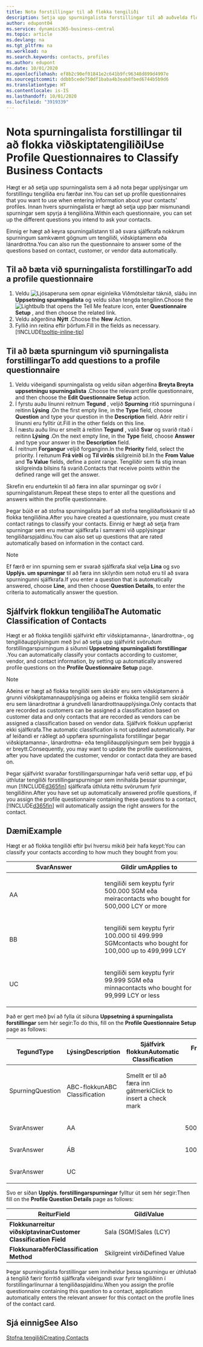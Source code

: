 ```yaml
---
title: Nota forstillingar til að flokka tengiliði
description: Setja upp spurningalista forstillingar til að auðvelda flokkun á viðskiptatengiliðum
author: edupont04
ms.service: dynamics365-business-central
ms.topic: article
ms.devlang: na
ms.tgt_pltfrm: na
ms.workload: na
ms.search.keywords: contacts, profiles
ms.author: edupont
ms.date: 10/01/2020
ms.openlocfilehash: ef8b2c90ef01841e2c641b9fc96348d899d4997e
ms.sourcegitcommit: ddbb5cede750df1baba4b3eab8fbed6744b5b9d6
ms.translationtype: HT
ms.contentlocale: is-IS
ms.lasthandoff: 10/01/2020
ms.locfileid: "3919339"
---
```

# <a name="use-profile-questionnaires-to-classify-business-contacts"></a><span data-ttu-id="93d2f-103">Nota spurningalista forstillingar til að flokka viðskiptatengiliði</span><span class="sxs-lookup"><span data-stu-id="93d2f-103">Use Profile Questionnaires to Classify Business Contacts</span></span>
<span data-ttu-id="93d2f-104">Hægt er að setja upp spurningalista sem á að nota þegar upplýsingar um forstillingu tengiliða eru færðar inn.</span><span class="sxs-lookup"><span data-stu-id="93d2f-104">You can set up profile questionnaires that you want to use when entering information about your contacts' profiles.</span></span> <span data-ttu-id="93d2f-105">Innan hvers spurningalista er hægt að setja upp þær mismunandi spurningar sem spyrja á tengiliðina.</span><span class="sxs-lookup"><span data-stu-id="93d2f-105">Within each questionnaire, you can set up the different questions you intend to ask your contacts.</span></span>  

<span data-ttu-id="93d2f-106">Einnig er hægt að keyra spurningalistann til að svara sjálfkrafa nokkrum spurningum samkvæmt gögnum um tengiliði, viðskiptamenn eða lánardrottna.</span><span class="sxs-lookup"><span data-stu-id="93d2f-106">You can also run the questionnaire to answer some of the questions based on contact, customer, or vendor data automatically.</span></span>  

## <a name="to-add-a-profile-questionnaire"></a><span data-ttu-id="93d2f-107">Til að bæta við spurningalista forstillingar</span><span class="sxs-lookup"><span data-stu-id="93d2f-107">To add a profile questionnaire</span></span>
1.  <span data-ttu-id="93d2f-108">Veldu ![Ljósaperuna sem opnar eiginleika Viðmótsleitar](media/ui-search/search_small.png "Segðu mér hvað þú vilt gera") táknið, sláðu inn **Uppsetning spurningalista** og veldu síðan tengda tengilinn.</span><span class="sxs-lookup"><span data-stu-id="93d2f-108">Choose the ![Lightbulb that opens the Tell Me feature](media/ui-search/search_small.png "Tell me what you want to do") icon, enter **Questionnaire Setup** , and then choose the related link.</span></span>  
2.  <span data-ttu-id="93d2f-109">Veldu aðgerðina **Nýtt** .</span><span class="sxs-lookup"><span data-stu-id="93d2f-109">Choose the **New** Action.</span></span>  
3.  <span data-ttu-id="93d2f-110">Fyllið inn reitina eftir þörfum.</span><span class="sxs-lookup"><span data-stu-id="93d2f-110">Fill in the fields as necessary.</span></span> [!INCLUDE[tooltip-inline-tip](includes/tooltip-inline-tip_md.md)]  

## <a name="to-add-questions-to-a-profile-questionnaire"></a><span data-ttu-id="93d2f-111">Til að bæta spurningum við spurningalista forstillingar</span><span class="sxs-lookup"><span data-stu-id="93d2f-111">To add questions to a profile questionnaire</span></span>
1.  <span data-ttu-id="93d2f-112">Veldu viðeigandi spurningalista og veldu síðan aðgerðina **Breyta Breyta uppsetningu spurningalista** .</span><span class="sxs-lookup"><span data-stu-id="93d2f-112">Choose the relevant profile questionnaire, and then choose the **Edit Questionnaire Setup** action.</span></span>  
2.  <span data-ttu-id="93d2f-113">Í fyrstu auðu línunni reitnum **Tegund** , veljið **Spurning** ritið spurninguna í reitinn **Lýsing** .</span><span class="sxs-lookup"><span data-stu-id="93d2f-113">On the first empty line, in the **Type** field, choose **Question** and type your question in the **Description** field.</span></span> <span data-ttu-id="93d2f-114">Aðrir reitir í línunni eru fylltir út.</span><span class="sxs-lookup"><span data-stu-id="93d2f-114">Fill in the other fields on this line.</span></span>  
3.  <span data-ttu-id="93d2f-115">Í næstu auðu línu er smellt á reitinn **Tegund** , valið **Svar** og svarið ritað í reitinn **Lýsing** .</span><span class="sxs-lookup"><span data-stu-id="93d2f-115">On the next empty line, in the **Type** field, choose **Answer** and type your answer in the **Description** field.</span></span>  
4.  <span data-ttu-id="93d2f-116">Í reitnum **Forgangur** veljið forganginn.</span><span class="sxs-lookup"><span data-stu-id="93d2f-116">In the **Priority** field, select the priority.</span></span> <span data-ttu-id="93d2f-117">Í reitunum **Frá virði** og **Til virðis** skilgreinið bil.</span><span class="sxs-lookup"><span data-stu-id="93d2f-117">In the **From Value** and **To Value** fields, define a point range.</span></span> <span data-ttu-id="93d2f-118">Tengiliðir sem fá stig innan skilgreinda bilsins fá svarið.</span><span class="sxs-lookup"><span data-stu-id="93d2f-118">Contacts that receive points within the defined range will get the answer.</span></span>  

<span data-ttu-id="93d2f-119">Skrefin eru endurtekin til að færa inn allar spurningar og svör í spurningalistanum.</span><span class="sxs-lookup"><span data-stu-id="93d2f-119">Repeat these steps to enter all the questions and answers within the profile questionnaire.</span></span>

<span data-ttu-id="93d2f-120">Þegar búið er að stofna spurningalista þarf að stofna tengiliðaflokkanir til að flokka tengiliðina.</span><span class="sxs-lookup"><span data-stu-id="93d2f-120">After you have created a questionnaire, you must create contact ratings to classify your contacts.</span></span> <span data-ttu-id="93d2f-121">Einnig er hægt að setja fram spurningar sem eru metnar sjálfkrafa í samræmi við upplýsingar tengiliðarspjaldinu.</span><span class="sxs-lookup"><span data-stu-id="93d2f-121">You can also set up questions that are rated automatically based on information in the contact card.</span></span>  

> [!NOTE]
> <span data-ttu-id="93d2f-122">Ef færð er inn spurning sem er svarað sjálfkrafa skal velja <STRONG>Lína</STRONG> og svo <STRONG>Upplýs. um spurningar</STRONG> til að færa inn skilyrðin sem notuð eru til að svara spurningunni sjálfkrafa.</span><span class="sxs-lookup"><span data-stu-id="93d2f-122">If you enter a question that is automatically answered, choose <STRONG>Line</STRONG>, and then choose <STRONG>Question Details</STRONG>, to enter the criteria to automatically answer the question.</span></span>

## <a name="the-automatic-classification-of-contacts"></a><span data-ttu-id="93d2f-123">Sjálfvirk flokkun tengiliða</span><span class="sxs-lookup"><span data-stu-id="93d2f-123">The Automatic Classification of Contacts</span></span>
<span data-ttu-id="93d2f-124">Hægt er að flokka tengiliði sjálfvirkt eftir viðskiptamanna-, lánardrottna-, og tengiliðaupplýsingum með því að setja upp sjálfvirkt svöruðum forstillingarspurningum á síðunni **Uppsetning spurningalisti forstillingar** .</span><span class="sxs-lookup"><span data-stu-id="93d2f-124">You can automatically classify your contacts according to customer, vendor, and contact information, by setting up automatically answered profile questions on the **Profile Questionnaire Setup** page.</span></span>  

> [!NOTE]
> <span data-ttu-id="93d2f-125">Aðeins er hægt að flokka tengiliði sem skráðir eru sem viðskiptamenn á grunni viðskiptamannaupplýsinga og aðeins er flokka tengilið sem skráðir eru sem lánardrottnar á grundvelli lánardrottnaupplýsinga.</span><span class="sxs-lookup"><span data-stu-id="93d2f-125">Only contacts that are recorded as customers can be assigned a classification based on customer data and only contacts that are recorded as vendors can be assigned a classification based on vendor data.</span></span> <span data-ttu-id="93d2f-126">Sjálfvirk flokkun uppfærist ekki sjálfkrafa.</span><span class="sxs-lookup"><span data-stu-id="93d2f-126">The automatic classification is not updated automatically.</span></span> <span data-ttu-id="93d2f-127">Þar af leiðandi er ráðlegt að uppfæra spurningalista forstillingar þegar viðskiptamanna-, lánardrottna- eða tengiliðaupplýsingum sem þeir byggja á er breytt.</span><span class="sxs-lookup"><span data-stu-id="93d2f-127">Consequently, you may want to update the profile questionnaires, after you have updated the customer, vendor or contact data they are based on.</span></span>  

<span data-ttu-id="93d2f-128">Þegar sjálfvirkt svaraðar forstillingarspurningar hafa verið settar upp, ef þú úthlutar tengiliði forstillingarspurningar sem innihalda þessar spurningar, mun [!INCLUDE[d365fin](includes/d365fin_md.md)] sjálfkrafa úthluta réttu svörunum fyrir tengiliðinn.</span><span class="sxs-lookup"><span data-stu-id="93d2f-128">After you have set up automatically answered profile questions, if you assign the profile questionnaire containing these questions to a contact, [!INCLUDE[d365fin](includes/d365fin_md.md)] will automatically assign the right answers for the contact.</span></span>  

## <a name="example"></a><span data-ttu-id="93d2f-129">Dæmi</span><span class="sxs-lookup"><span data-stu-id="93d2f-129">Example</span></span>
<span data-ttu-id="93d2f-130">Hægt er að flokka tengiliði eftir því hversu mikið þeir hafa keypt:</span><span class="sxs-lookup"><span data-stu-id="93d2f-130">You can classify your contacts according to how much they bought from you:</span></span>

<table>
<colgroup>
<col style="width: 50%" />
<col style="width: 50%" />
</colgroup>
<thead>
<tr class="header">
<th><span data-ttu-id="93d2f-131"><strong>Svar</strong></span><span class="sxs-lookup"><span data-stu-id="93d2f-131"><strong>Answer</strong></span></span></th>
<th><span data-ttu-id="93d2f-132"><strong>Gildir um</strong></span><span class="sxs-lookup"><span data-stu-id="93d2f-132"><strong>Applies to</strong></span></span></th>
</tr>
</thead>
<tbody>
<tr class="odd">
<td><p><span data-ttu-id="93d2f-133">A</span><span class="sxs-lookup"><span data-stu-id="93d2f-133">A</span></span></p></td>
<td><p><span data-ttu-id="93d2f-134">tengiliði sem keyptu fyrir 500.000 SGM eða meira</span><span class="sxs-lookup"><span data-stu-id="93d2f-134">contacts who bought for 500,000 LCY or more</span></span></p></td>
</tr>
<tr class="even">
<td><p><span data-ttu-id="93d2f-135">B</span><span class="sxs-lookup"><span data-stu-id="93d2f-135">B</span></span></p></td>
<td><p><span data-ttu-id="93d2f-136">tengiliði sem keyptu fyrir 100.000 til 499.999 SGM</span><span class="sxs-lookup"><span data-stu-id="93d2f-136">contacts who bought for 100,000 up to 499,999 LCY</span></span></p></td>
</tr>
<tr class="odd">
<td><p><span data-ttu-id="93d2f-137">U</span><span class="sxs-lookup"><span data-stu-id="93d2f-137">C</span></span></p></td>
<td><p><span data-ttu-id="93d2f-138">tengiliði sem keyptu fyrir 99.999 SGM eða minna</span><span class="sxs-lookup"><span data-stu-id="93d2f-138">contacts who bought for 99,999 LCY or less</span></span></p></td>
</tr>
</tbody>
</table>

<span data-ttu-id="93d2f-139">Það er gert með því að fylla út síðuna **Uppsetning á spurningalista forstillingar** sem hér segir:</span><span class="sxs-lookup"><span data-stu-id="93d2f-139">To do this, fill on the **Profile Questionnaire Setup** page as follows:</span></span>


<table>
<colgroup>
<col style="width: 20%" />
<col style="width: 20%" />
<col style="width: 20%" />
<col style="width: 20%" />
<col style="width: 20%" />
</colgroup>
<thead>
<tr class="header">
<th><span data-ttu-id="93d2f-140"><strong>Tegund</strong></span><span class="sxs-lookup"><span data-stu-id="93d2f-140"><strong>Type</strong></span></span></th>
<th><span data-ttu-id="93d2f-141"><strong>Lýsing</strong></span><span class="sxs-lookup"><span data-stu-id="93d2f-141"><strong>Description</strong></span></span></th>
<th><span data-ttu-id="93d2f-142"><strong>Sjálfvirk flokkun</strong></span><span class="sxs-lookup"><span data-stu-id="93d2f-142"><strong>Automatic Classification</strong></span></span></th>
<th><span data-ttu-id="93d2f-143"><strong>Frá virði</strong></span><span class="sxs-lookup"><span data-stu-id="93d2f-143"><strong>From Value</strong></span></span></th>
<th><span data-ttu-id="93d2f-144"><strong>Til virðis</strong></span><span class="sxs-lookup"><span data-stu-id="93d2f-144"><strong>To Value</strong></span></span></th>
</tr>
</thead>
<tbody>
<tr class="odd">
<td><p><span data-ttu-id="93d2f-145">Spurning</span><span class="sxs-lookup"><span data-stu-id="93d2f-145">Question</span></span></p></td>
<td><p><span data-ttu-id="93d2f-146">ABC-flokkun</span><span class="sxs-lookup"><span data-stu-id="93d2f-146">ABC Classification</span></span></p></td>
<td><p><span data-ttu-id="93d2f-147">Smellt er til að færa inn gátmerki</span><span class="sxs-lookup"><span data-stu-id="93d2f-147">Click to insert a check mark</span></span></p></td>
<td><p> </p></td>
<td><p> </p></td>
</tr>
<tr class="even">
<td><p><span data-ttu-id="93d2f-148">Svar</span><span class="sxs-lookup"><span data-stu-id="93d2f-148">Answer</span></span></p></td>
<td><p><span data-ttu-id="93d2f-149">A</span><span class="sxs-lookup"><span data-stu-id="93d2f-149">A</span></span></p></td>
<td><p> </p></td>
<td><p><span data-ttu-id="93d2f-150">500,000</span><span class="sxs-lookup"><span data-stu-id="93d2f-150">500,000</span></span></p></td>
<td><p> </p></td>
</tr>
<tr class="odd">
<td><p><span data-ttu-id="93d2f-151">Svar</span><span class="sxs-lookup"><span data-stu-id="93d2f-151">Answer</span></span></p></td>
<td><p><span data-ttu-id="93d2f-152">Á</span><span class="sxs-lookup"><span data-stu-id="93d2f-152">B</span></span></p></td>
<td><p> </p></td>
<td><p><span data-ttu-id="93d2f-153">100,000</span><span class="sxs-lookup"><span data-stu-id="93d2f-153">100,000</span></span></p></td>
<td><p><span data-ttu-id="93d2f-154">499,999</span><span class="sxs-lookup"><span data-stu-id="93d2f-154">499,999</span></span></p></td>
</tr>
<tr class="even">
<td><p><span data-ttu-id="93d2f-155">Svar</span><span class="sxs-lookup"><span data-stu-id="93d2f-155">Answer</span></span></p></td>
<td><p><span data-ttu-id="93d2f-156">U</span><span class="sxs-lookup"><span data-stu-id="93d2f-156">C</span></span></p></td>
<td><p> </p></td>
<td><p> </p></td>
<td><p><span data-ttu-id="93d2f-157">99,999</span><span class="sxs-lookup"><span data-stu-id="93d2f-157">99,999</span></span></p></td>
</tr>
</tbody>
</table>

<span data-ttu-id="93d2f-158">Svo er síðan **Upplýs. forstillingarspurningar** fylltur út sem hér segir:</span><span class="sxs-lookup"><span data-stu-id="93d2f-158">Then fill on the **Profile Question Details** page as follows:</span></span>
<table>
<colgroup>
<col style="width: 50%" />
<col style="width: 50%" />
</colgroup>
<thead>
<tr class="header">
<th><span data-ttu-id="93d2f-159"><strong>Reitur</strong></span><span class="sxs-lookup"><span data-stu-id="93d2f-159"><strong>Field</strong></span></span></th>
<th><span data-ttu-id="93d2f-160"><strong>Gildi</strong></span><span class="sxs-lookup"><span data-stu-id="93d2f-160"><strong>Value</strong></span></span></th>
</tr>
</thead>
<tbody>
<tr>
<td><span data-ttu-id="93d2f-161"><strong>Flokkunarreitur viðskiptavinar</strong></span><span class="sxs-lookup"><span data-stu-id="93d2f-161"><strong>Customer Classification Field</strong></span></span></td>
<td><span data-ttu-id="93d2f-162"><emphasis>Sala (SGM)</emphasis></span><span class="sxs-lookup"><span data-stu-id="93d2f-162"><emphasis>Sales (LCY)</emphasis></span></span></td>
</tr>
<tr>
<td><span data-ttu-id="93d2f-163"><strong>Flokkunaraðferð</strong></span><span class="sxs-lookup"><span data-stu-id="93d2f-163"><strong>Classification Method</strong></span></span></td>
<td><span data-ttu-id="93d2f-164"><emphasis>Skilgreint virði</emphasis></span><span class="sxs-lookup"><span data-stu-id="93d2f-164"><emphasis>Defined Value</emphasis></span></span></td>
</tr>
</tbody>
</table>

<span data-ttu-id="93d2f-165">Þegar spurningalista forstillingar sem inniheldur þessa spurningu er úthlutað á tengilið færir forritið sjálfkrafa viðeigandi svar fyrir tengiliðinn í forstillingarlínurnar á tengiliðaspjaldinu.</span><span class="sxs-lookup"><span data-stu-id="93d2f-165">When you assign the profile questionnaire containing this question to a contact, application automatically enters the relevant answer for this contact on the profile lines of the contact card.</span></span>

## <a name="see-also"></a><span data-ttu-id="93d2f-166">Sjá einnig</span><span class="sxs-lookup"><span data-stu-id="93d2f-166">See Also</span></span>
[<span data-ttu-id="93d2f-167">Stofna tengiliði</span><span class="sxs-lookup"><span data-stu-id="93d2f-167">Creating Contacts</span></span>](marketing-create-contact-companies.md)  
